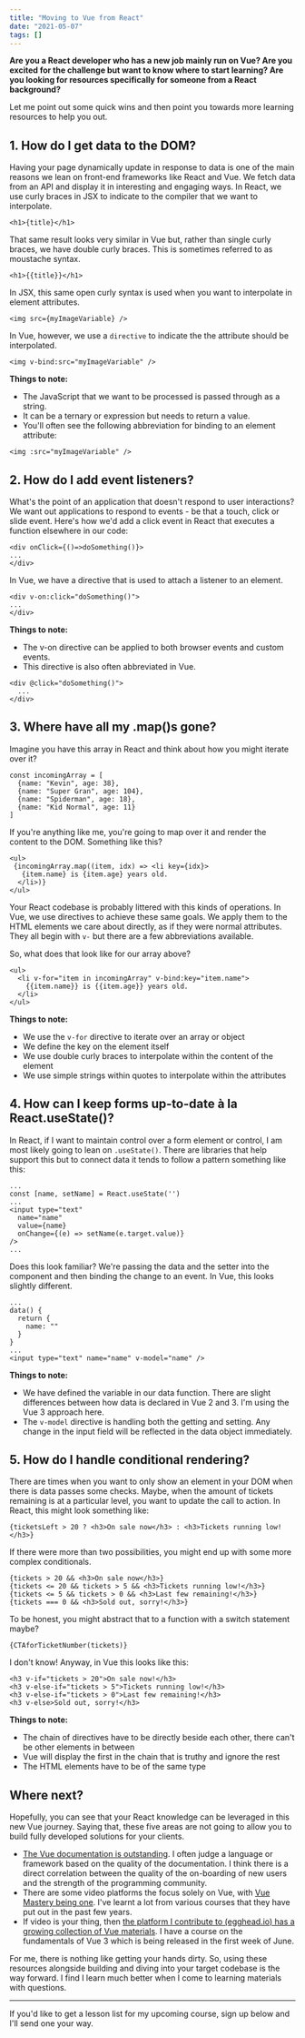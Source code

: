 ```yaml
---
title: "Moving to Vue from React"
date: "2021-05-07"
tags: []
---
```


**Are you a React developer who has a new job mainly run on Vue? Are you excited for the challenge but want to know where to start learning? Are you looking for resources specifically for someone from a React background?**

Let me point out some quick wins and then point you towards more learning resources to help you out.

## 1\. How do I get data to the DOM?

Having your page dynamically update in response to data is one of the main reasons we lean on front-end frameworks like React and Vue. We fetch data from an API and display it in interesting and engaging ways. In React, we use curly braces in JSX to indicate to the compiler that we want to interpolate.

```
<h1>{title}</h1>
```

That same result looks very similar in Vue but, rather than single curly braces, we have double curly braces. This is sometimes referred to as moustache syntax.

```
<h1>{{title}}</h1>
```

In JSX, this same open curly syntax is used when you want to interpolate in element attributes.

```
<img src={myImageVariable} />
```

In Vue, however, we use a `directive` to indicate the the attribute should be interpolated.

```
<img v-bind:src="myImageVariable" />
```

**Things to note:**

- The JavaScript that we want to be processed is passed through as a string.
- It can be a ternary or expression but needs to return a value.
- You'll often see the following abbreviation for binding to an element attribute:

```
<img :src="myImageVariable" />
```

## 2\. How do I add event listeners?

What's the point of an application that doesn't respond to user interactions? We want out applications to respond to events - be that a touch, click or slide event. Here's how we'd add a click event in React that executes a function elsewhere in our code:

```
<div onClick={()=>doSomething()}>
...
</div>
```

In Vue, we have a directive that is used to attach a listener to an element.

```
<div v-on:click="doSomething()">
...
</div>
```

**Things to note:**

- The v-on directive can be applied to both browser events and custom events.
- This directive is also often abbreviated in Vue.

```
<div @click="doSomething()">
  ...
</div>
```

## 3\. Where have all my .map()s gone?

Imagine you have this array in React and think about how you might iterate over it?

```
const incomingArray = [
  {name: "Kevin", age: 38}, 
  {name: "Super Gran", age: 104}, 
  {name: "Spiderman", age: 18},
  {name: "Kid Normal", age: 11}
] 
```

If you're anything like me, you're going to map over it and render the content to the DOM. Something like this?

```
<ul>
 {incomingArray.map((item, idx) => <li key={idx}>
   {item.name} is {item.age} years old.
  </li>)}
</ul>
```

Your React codebase is probably littered with this kinds of operations. In Vue, we use directives to achieve these same goals. We apply them to the HTML elements we care about directly, as if they were normal attributes. They all begin with `v-` but there are a few abbreviations available.

So, what does that look like for our array above?

```
<ul>
  <li v-for="item in incomingArray" v-bind:key="item.name">
    {{item.name}} is {{item.age}} years old.
  </li>
</ul>
```

**Things to note:**

- We use the `v-for` directive to iterate over an array or object
- We define the key on the element itself
- We use double curly braces to interpolate within the content of the element
- We use simple strings within quotes to interpolate within the attributes

## 4\. How can I keep forms up-to-date à la React.useState()?

In React, if I want to maintain control over a form element or control, I am most likely going to lean on `.useState()`. There are libraries that help support this but to connect data it tends to follow a pattern something like this:

```
...
const [name, setName] = React.useState('')
...
<input type="text" 
  name="name" 
  value={name} 
  onChange={(e) => setName(e.target.value)} 
/>
...
```

Does this look familiar? We're passing the data and the setter into the component and then binding the change to an event. In Vue, this looks slightly different.

```
...
data() {
  return {
    name: ""
  }
}
...
<input type="text" name="name" v-model="name" />
```

**Things to note:**

- We have defined the variable in our data function. There are slight differences between how data is declared in Vue 2 and 3. I'm using the Vue 3 approach here.
- The `v-model` directive is handling both the getting and setting. Any change in the input field will be reflected in the data object immediately.

## 5\. How do I handle conditional rendering?

There are times when you want to only show an element in your DOM when there is data passes some checks. Maybe, when the amount of tickets remaining is at a particular level, you want to update the call to action. In React, this might look something like:

```
{ticketsLeft > 20 ? <h3>On sale now</h3> : <h3>Tickets running low!</h3>}
```

If there were more than two possibilities, you might end up with some more complex conditionals.

```
{tickets > 20 && <h3>On sale now</h3>}
{tickets <= 20 && tickets > 5 && <h3>Tickets running low!</h3>}
{tickets <= 5 && tickets > 0 && <h3>Last few remaining!</h3>}
{tickets === 0 && <h3>Sold out, sorry!</h3>}
```

To be honest, you might abstract that to a function with a switch statement maybe?

```
{CTAforTicketNumber(tickets)}
```

I don't know! Anyway, in Vue this looks like this:

```
<h3 v-if="tickets > 20">On sale now!</h3>
<h3 v-else-if="tickets > 5">Tickets running low!</h3>
<h3 v-else-if="tickets > 0">Last few remaining!</h3>
<h3 v-else>Sold out, sorry!</h3>
```

**Things to note:**

- The chain of directives have to be directly beside each other, there can't be other elements in between
- Vue will display the first in the chain that is truthy and ignore the rest
- The HTML elements have to be of the same type

## Where next?

Hopefully, you can see that your React knowledge can be leveraged in this new Vue journey. Saying that, these five areas are not going to allow you to build fully developed solutions for your clients.

- [The Vue documentation is outstanding](https://v3.vuejs.org/guide/introduction.html). I often judge a language or framework based on the quality of the documentation. I think there is a direct correlation between the quality of the on-boarding of new users and the strength of the programming community.
- There are some video platforms the focus solely on Vue, with [Vue Mastery being one](https://www.vuemastery.com/). I've learnt a lot from various courses that they have put out in the past few years.
- If video is your thing, then [the platform I contribute to (egghead.io) has a growing collection of Vue materials](https://egghead.io/q/vue). I have a course on the fundamentals of Vue 3 which is being released in the first week of June.

For me, there is nothing like getting your hands dirty. So, using these resources alongside building and diving into your target codebase is the way forward. I find I learn much better when I come to learning materials with questions.

* * *

If you'd like to get a lesson list for my upcoming course, sign up below and I'll send one your way.
